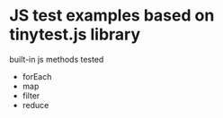 # JS test examples based on tinytest.js library
built-in js methods tested
- forEach 
- map
- filter
- reduce 
